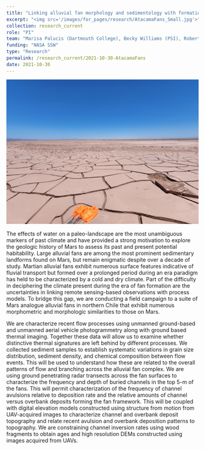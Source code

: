 ```yaml
---
title: "Linking alluvial fan morphology and sedimentology with formation processes via martian analog studies in the AtacamaDesert, Chile"
excerpt: "<img src='/images/for_pages/research/AtacamaFans_Small.jpg'>"
collection: research_current
role: "PI"
team: "Marisa Palucis (Dartmouth College), Becky Williams (PSI), Robert Craddock (Smithsonian)"
funding: "NASA SSW"
type: "Research"
permalink: /research_current/2021-10-30-AtacamaFans
date: 2021-10-30
---
```


<img src='/images/for_pages/research/AtacamaFans.jpg'>

The effects of water on a paleo-landscape are the most unambiguous markers of past climate and have provided a strong motivation to explore the geologic history of Mars to assess its past and present potential habitability. Large alluvial fans are among the most prominent sedimentary landforms found on Mars, but remain enigmatic despite over a decade of study. Martian alluvial fans exhibit numerous surface features indicative of fluvial transport but formed over a prolonged period during an era paradigm has held to be characterized by a cold and dry climate. Part of the difficulty in deciphering the climate present during the era of fan formation are the uncertainties in linking remote sensing-based observations with process models. To bridge this gap, we are conducting a field campaign to a suite of Mars analogue alluvial fans in northern Chile that exhibit numerous morphometric and morphologic similarities to those on Mars.

We are characterize recent flow processes using unmanned ground-based and unmanned aerial vehicle photogrammetry along with ground based thermal imaging. Together these data will allow us to examine whether distinctive thermal signatures are left behind by different processes. We collected sediment samples to establish systematic variations in grain size distribution, sediment density, and chemical composition between flow events. This will be used to understand how these are related to the overall patterns of flow and branching across the alluvial fan complex. We are using ground penetrating radar transects across the fan surfaces to characterize the frequency and depth of buried channels in the top 5-m of the fans. This will permit characterization of the frequency of channel avulsions relative to deposition rate and the relative amounts of channel versus overbank deposits forming the fan framework. This will be coupled with digital elevation models constructed using structure from motion from UAV-acquired images to characterize channel and overbank deposit topography and relate recent avulsion and overbank deposition patterns to topography. We are constraining channel inversion rates using wood fragments to obtain ages and high resolution DEMs constructed using images acquired from UAVs.

